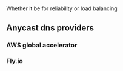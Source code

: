 #

Whether it be for reliability or load balancing

## Anycast dns providers

### AWS global accelerator

### Fly.io
